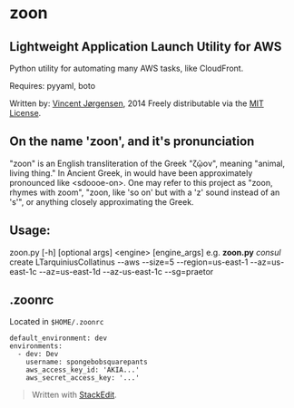 zoon
====
Lightweight Application Launch Utility for AWS
----------------------------------------------
Python utility for automating many AWS tasks, like CloudFront.

Requires: pyyaml, boto

Written by: [Vincent Jørgensen](mailto:vincent_dot_jorgensen_at_gmail_dot_com), 2014
Freely distributable via the [MIT License](http://choosealicense.com/licenses/mit/).

On the name 'zoon', and it's pronunciation
---------
"zoon" is an English transliteration of the Greek "ζῷον", meaning "animal, living thing." In Ancient Greek, in would have been approximately pronounced like &lt;sdoooe-on&gt;. One may refer to this project as "zoon, rhymes with zoom", "zoon, like 'so on' but with a 'z' sound instead of an 's'", or anything closely approximating the Greek.

Usage:
------
zoon.py [-h] [optional args] &lt;engine&gt; [engine\_args] 
e.g.
**zoon.py** *consul* create LTarquiniusCollatinus --aws --size=5 --region=us-east-1 --az=us-east-1c --az=us-east-1d --az-us-east-1c --sg=praetor


.zoonrc
--------
Located in `$HOME/.zoonrc`
```
default_environment: dev
environments:
  - dev: Dev
    username: spongebobsquarepants
    aws_access_key_id: 'AKIA...'
    aws_secret_access_key: '...'
```


> Written with [StackEdit](https://stackedit.io/).
